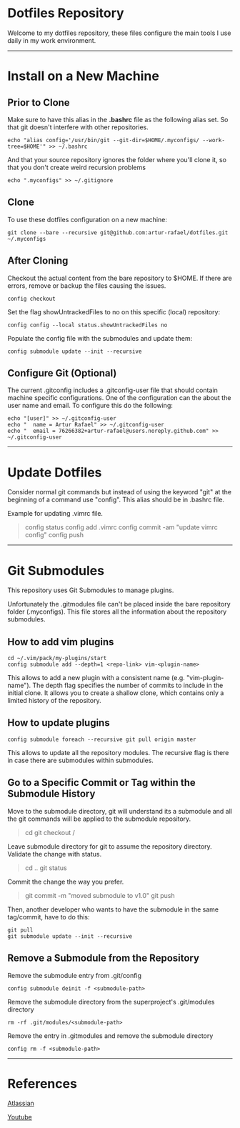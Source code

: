 # Dotfiles Repository

Welcome to my dotfiles repository, these files configure the main tools I use daily in my work environment.

___

# Install on a New Machine

## Prior to Clone

Make sure to have this alias in the **.bashrc** file as the following alias set. So that git doesn't interfere with other repositories.

    echo "alias config='/usr/bin/git --git-dir=$HOME/.myconfigs/ --work-tree=$HOME'" >> ~/.bashrc

And that your source repository ignores the folder where you'll clone it, so that you don't create weird recursion problems

    echo ".myconfigs" >> ~/.gitignore

## Clone

To use these dotfiles configuration on a new machine:

    git clone --bare --recursive git@github.com:artur-rafael/dotfiles.git ~/.myconfigs

## After Cloning

Checkout the actual content from the bare repository to $HOME. If there are errors, remove or backup the files causing the issues.

    config checkout

Set the flag showUntrackedFiles to no on this specific (local) repository:

    config config --local status.showUntrackedFiles no

Populate the config file with the submodules and update them:

    config submodule update --init --recursive

## Configure Git (Optional)

The current .gitconfig includes a .gitconfig-user file that should contain machine specific configurations. One of the configuration can the about the user name and email. To configure this do the following:

    echo "[user]" >> ~/.gitconfig-user
    echo "	name = Artur Rafael" >> ~/.gitconfig-user
    echo "	email = 76266382+artur-rafael@users.noreply.github.com" >> ~/.gitconfig-user

___

# Update Dotfiles

Consider normal git commands but instead of using the keyword "git" at the beginning of a command use "config". This alias should be in .bashrc file.

Example for updating .vimrc file.

> config status
> config add .vimrc
> config commit -am "update vimrc config"
> config push

___

# Git Submodules

This repository uses Git Submodules to manage plugins.

Unfortunately the .gitmodules file can't be placed inside the bare repository folder (.myconfigs). This file stores all the information about the repository submodules.

## How to add vim plugins

    cd ~/.vim/pack/my-plugins/start
    config submodule add --depth=1 <repo-link> vim-<plugin-name>

This allows to add a new plugin with a consistent name (e.g. "vim-plugin-name"). The depth flag specifies the number of commits to include in the initial clone. It allows you to create a shallow clone, which contains only a limited history of the repository.

## How to update plugins

    config submodule foreach --recursive git pull origin master

This allows to update all the repository modules. The recursive flag is there in case there are submodules within submodules.

## Go to a Specific Commit or Tag within the Submodule History

Move to the submodule directory, git will understand its a submodule and all the git commands will be applied to the submodule repository.

> cd <submodule-path>
> git checkout <tag>/<commit>

Leave submodule directory for git to assume the repository directory. Validate the change with status.
> cd ..
> git status

Commit the change the way you prefer.
> git commit -m "moved submodule to v1.0"
> git push

Then, another developer who wants to have the submodule in the same tag/commit, have to do this:

    git pull
    git submodule update --init --recursive

## Remove a Submodule from the Repository

Remove the submodule entry from .git/config

    config submodule deinit -f <submodule-path>

Remove the submodule directory from the superproject's .git/modules directory

    rm -rf .git/modules/<submodule-path>

Remove the entry in .gitmodules and remove the submodule directory

    config rm -f <submodule-path>

___

# References

[Atlassian](https://www.atlassian.com/git/tutorials/dotfiles)

[Youtube](https://www.youtube.com/watch?v=tBoLDpTWVOM)
